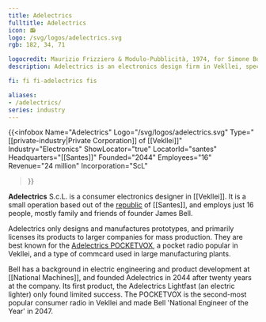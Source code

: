 ```yaml
---
title: Adelectrics
fulltitle: Adelectrics
icon: 📻
logo: /svg/logos/adelectrics.svg
rgb: 182, 34, 71

logocredit: Maurizio Frizziero & Modulo-Pubblicità, 1974, for Simone Bouchet.
description: Adelectrics is an electronics design firm in Vekllei, specialising in personal electronics. It is most famous for the Pocketvox pocket radio.

fi: fi fi-adelectrics fis

aliases:
- /adelectrics/
series: industry
---
```


 {{<infobox
	  Name="Adelectrics"
	  Logo="/svg/logos/adelectrics.svg"
	  Type="[[private-industry|Private Corporation]] of [[Vekllei]]"
	  Industry="Electronics"
	  ShowLocator="true"
	  LocatorId="santes"
	  Headquarters="[[Santes]]"
	  Founded="2044"
	  Employees="16"
	  Revenue="24 million"
	  Incorporation="ScL"
  >}}

<span class="fi fi-adelectrics fis"></span> **Adelectrics** S.c.L. is a consumer electronics designer in [[Vekllei]]. It is a small operation based out of the [republic](/republics/) of [[Santes]], and employs just 16 people, mostly family and friends of founder James Bell.

Adelectrics only designs and manufactures prototypes, and primarily licenses its products to larger companies for mass production. They are best known for the [Adelectrics POCKETVOX](/stories/radio/), a pocket radio popular in Vekllei, and a type of commcard used in large manufacturing plants.

Bell has a background in electric engineering and product development at [[National Machines]], and founded Adelectrics in 2044 after twenty years at the company. Its first product, the Adelectrics Lightfast (an electric lighter) only found limited success. The POCKETVOX is the second-most popular consumer radio in Vekllei and made Bell 'National Engineer of the Year' in 2047.